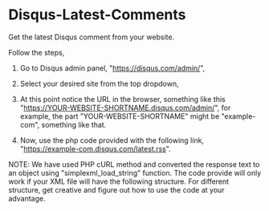 # Disqus-Latest-Comments
Get the latest Disqus comment from your website.

Follow the steps,

  1. Go to Disqus admin panel, "https://disqus.com/admin/",
  
  2. Select your desired site from the top dropdown,
  
  3. At this point notice the URL in the browser, something like this "https://YOUR-WEBSITE-SHORTNAME.disqus.com/admin/", for example, the part "YOUR-WEBSITE-SHORTNAME" might be "example-com", something like that.
  
  4. Now, use the php code provided with the following link, "https://example-com.disqus.com/latest.rss".



NOTE: We have used PHP cURL method and converted the response text to an object using "simplexml_load_string" function. The code provide will only work if your XML file will have the following structure. For different structure, get creative and figure out how to use the code at your advantage.

